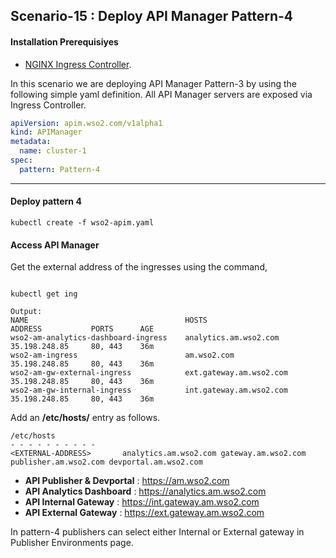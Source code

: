 ## Scenario-15 : Deploy API Manager Pattern-4

#### Installation Prerequisiyes

* [NGINX Ingress Controller](https://kubernetes.github.io/ingress-nginx/deploy/).

In this scenario we are deploying API Manager Pattern-3 by using the following simple yaml definition. All API Manager servers are exposed via Ingress Controller.

```yaml
apiVersion: apim.wso2.com/v1alpha1
kind: APIManager
metadata:
  name: cluster-1
spec:
  pattern: Pattern-4
```
-----


#### Deploy pattern 4

```
kubectl create -f wso2-apim.yaml
```

#### Access API Manager

Get the external address of the ingresses using the command,

```

kubectl get ing

Output:
NAME                                   HOSTS                    ADDRESS           PORTS      AGE
wso2-am-analytics-dashboard-ingress    analytics.am.wso2.com    35.198.248.85     80, 443    36m
wso2-am-ingress                        am.wso2.com              35.198.248.85     80, 443    36m
wso2-am-gw-external-ingress            ext.gateway.am.wso2.com  35.198.248.85     80, 443    36m
wso2-am-gw-internal-ingress            int.gateway.am.wso2.com  35.198.248.85     80, 443    36m
```

Add an **/etc/hosts/** entry as follows.

```
/etc/hosts
- - - - - - - - - - 
<EXTERNAL-ADDRESS>       analytics.am.wso2.com gateway.am.wso2.com publisher.am.wso2.com devportal.am.wso2.com
```

- **API Publisher & Devportal** : https://am.wso2.com 
- **API Analytics Dashboard**   : https://analytics.am.wso2.com
- **API Internal Gateway**   : https://int.gateway.am.wso2.com
- **API External Gateway**   : https://ext.gateway.am.wso2.com

In pattern-4 publishers can select either Internal or External gateway in Publisher Environments page.
